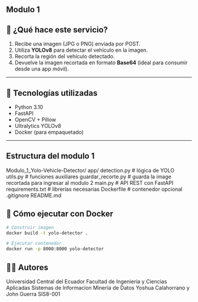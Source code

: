 ## Modulo 1

## 🧠 ¿Qué hace este servicio?

1. Recibe una imagen (JPG o PNG) enviada por POST.
2. Utiliza **YOLOv8** para detectar el vehículo en la imagen.
3. Recorta la región del vehículo detectado.
4. Devuelve la imagen recortada en formato **Base64** (ideal para consumir desde una app móvil).

---

## 🧱 Tecnologías utilizadas

- Python 3.10
- FastAPI
- OpenCV + Pillow
- Ultralytics YOLOv8
- Docker (para empaquetado)

---

## Estructura del modulo 1
Modulo_1_Yolo-Vehicle-Detector/
    app/
        detection.py         # lógica de YOLO
        utils.py             # funciones auxiliares
        guardar_recorte.py   # guarda la image recortada para ingresar al modulo 2
    main.py                  # API REST con FastAPI
    requirements.txt         # librerías necesarias
    Dockerfile               # contenedor opcional
    .gitignore
    README.md


## 🚀 Cómo ejecutar con Docker

```bash
# Construir imagen
docker build -t yolo-detector .

# Ejecutar contenedor
docker run -p 8000:8000 yolo-detector
```

## 🧑‍💻 Autores
Universidad Central del Ecuador
Facultad de Ingenieria y Ciencias Aplicadas
Sistemas de Informacion
Mineria de Datos
Yoshua Calahorrano y John Guerra
SIS8-001